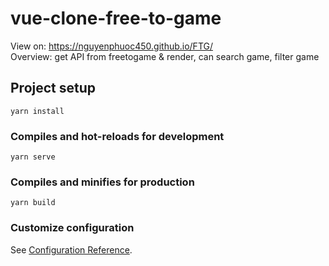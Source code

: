 # vue-clone-free-to-game
View on: https://nguyenphuoc450.github.io/FTG/ \
Overview: get API from freetogame & render, can search game, filter game
## Project setup
```
yarn install
```

### Compiles and hot-reloads for development
```
yarn serve
```

### Compiles and minifies for production
```
yarn build
```

### Customize configuration
See [Configuration Reference](https://cli.vuejs.org/config/).
